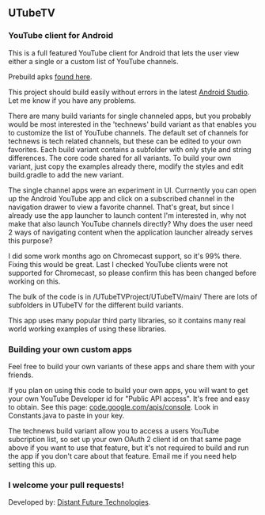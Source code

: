 ## UTubeTV

### YouTube client for Android

This is a full featured YouTube client for Android that lets the user view either a single or a custom list of YouTube channels. 

Prebuild apks <a href="http://distantfutu.re/page/portfolio.html" target="_blank">found here</a>.

This project should build easily without errors in the latest <a target="_blank" href="https://developer.android.com/sdk/installing/studio.html">Android Studio</a>. Let me know if you have any problems.

There are many build variants for single channeled apps, but you probably would be most interested in the 'technews' build variant as that enables you to customize the list of YouTube channels.  The default set of channels for technews is tech related channels, but these can be edited to your own favorites.  Each build variant contains a subfolder with only style and string differences.  The core code shared for all variants.  To build your own variant, just copy the examples already there, modify the styles and edit build.gradle to add the new variant.

The single channel apps were an experiment in UI. Currnently you can open up the Android YouTube app and click on a subscribed channel in the navigation drawer to view a favorite channel.  That's great, but since I already use the app launcher to launch content I'm interested in, why not make that also launch YouTube channels directly?  Why does the user need 2 ways of navigating content when the application launcher already serves this purpose?  

I did some work months ago on Chromecast support, so it's 99% there.  Fixing this would be great.  Last I checked YouTube clients were not supported for Chromecast, so please confirm this has been changed before working on this.

The bulk of the code is in /UTubeTVProject/UTubeTV/main/
There are lots of subfolders in UTubeTV for the different build variants.

This app uses many popular third party libraries, so it contains many real world working examples of using these libraries.

### Building your own custom apps

Feel free to build your own variants of these apps and share them with your friends. 

If you plan on using this code to build your own apps, you will want to get your own YouTube Developer id for "Public API access".  It's free and easy to obtain. See this page: <a href="https://code.google.com/apis/console" target="_blank">code.google.com/apis/console</a>.  Look in Constants.java to paste in your key.

The technews build variant allow you to access a users YouTube subcription list, so set up your own OAuth 2 client id on that same page above if you want to use that feature, but it's not required to build and run the app if you don't care about that feature.  Email me if you need help setting this up.

### I welcome your pull requests!

Developed by: <a href="http://distantfutu.re/" target="_blank">Distant Future Technologies</a>.



